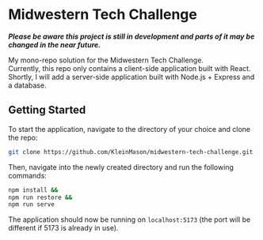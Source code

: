 # Midwestern Tech Challenge

***Please be aware this project is still in development and parts of it may be changed in the near future.***

My mono-repo solution for the Midwestern Tech Challenge.  
Currently, this repo only contains a client-side application built with React. Shortly, I will add a server-side application built with Node.js + Express and a database.

## Getting Started

To start the application, navigate to the directory of your choice and clone the repo:  
```bash
git clone https://github.com/KleinMason/midwestern-tech-challenge.git
```  
Then, navigate into the newly created directory and run the following commands:

```bash
npm install &&
npm run restore &&
npm run serve
```

The application should now be running on `localhost:5173` (the port will be different if 5173 is already in use).
